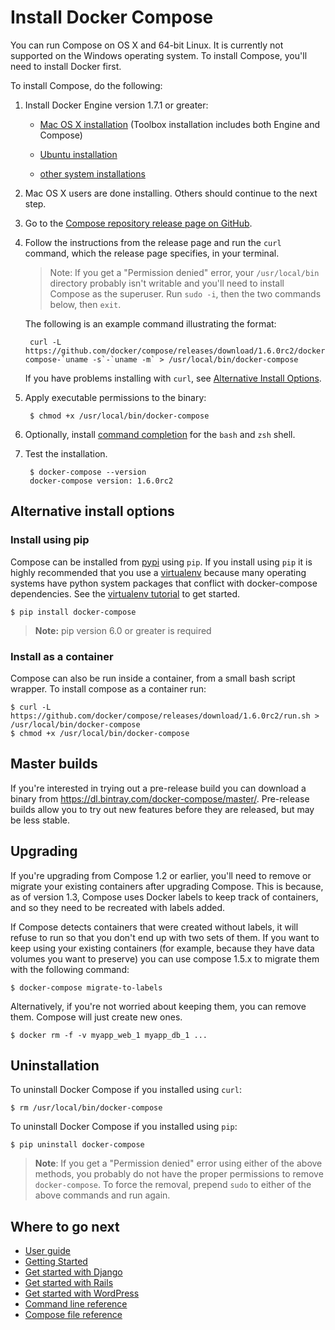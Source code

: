 <!--[metadata]>
+++
title = "Install Compose"
description = "How to install Docker Compose"
keywords = ["compose, orchestration, install, installation, docker, documentation"]
[menu.main]
parent="workw_compose"
weight=-90
+++
<![end-metadata]-->


# Install Docker Compose

You can run Compose on OS X and 64-bit Linux.  It is currently not supported on
the Windows operating system. To install Compose, you'll need to install Docker
first.

To install Compose, do the following:

1. Install Docker Engine version 1.7.1 or greater:

     * <a href="https://docs.docker.com/engine/installation/mac/" target="_blank">Mac OS X installation</a> (Toolbox installation includes both Engine and Compose)

     * <a href="https://docs.docker.com/engine/installation/ubuntulinux/" target="_blank">Ubuntu installation</a>

     * <a href="https://docs.docker.com/engine/installation/" target="_blank">other system installations</a>

2. Mac OS X users are done installing. Others should continue to the next step.

3. Go to the <a href="https://github.com/docker/compose/releases" target="_blank">Compose repository release page on GitHub</a>.

4. Follow the instructions from the release page and run the `curl` command,
which the release page specifies, in your terminal.

     > Note: If you get a "Permission denied" error, your `/usr/local/bin` directory
     probably isn't writable and you'll need to install Compose as the superuser. Run
     `sudo -i`, then the two commands below, then `exit`.

     The following is an example command illustrating the format:

        curl -L https://github.com/docker/compose/releases/download/1.6.0rc2/docker-compose-`uname -s`-`uname -m` > /usr/local/bin/docker-compose

     If you have problems installing with `curl`, see
     [Alternative Install Options](#alternative-install-options).

5. Apply executable permissions to the binary:

        $ chmod +x /usr/local/bin/docker-compose

6.  Optionally, install [command completion](completion.md) for the
`bash` and `zsh` shell.

7. Test the installation.

        $ docker-compose --version
        docker-compose version: 1.6.0rc2


## Alternative install options

### Install using pip

Compose can be installed from [pypi](https://pypi.python.org/pypi/docker-compose)
using `pip`.  If you install using `pip` it is highly recommended that you use a
[virtualenv](https://virtualenv.pypa.io/en/latest/) because many operating systems
have python system packages that conflict with docker-compose dependencies. See
the [virtualenv tutorial](http://docs.python-guide.org/en/latest/dev/virtualenvs/)
to get started.

    $ pip install docker-compose

> **Note:** pip version 6.0 or greater is required

### Install as a container

Compose can also be run inside a container, from a small bash script wrapper.
To install compose as a container run:

    $ curl -L https://github.com/docker/compose/releases/download/1.6.0rc2/run.sh > /usr/local/bin/docker-compose
    $ chmod +x /usr/local/bin/docker-compose

## Master builds

If you're interested in trying out a pre-release build you can download a
binary from https://dl.bintray.com/docker-compose/master/. Pre-release
builds allow you to try out new features before they are released, but may
be less stable.


## Upgrading

If you're upgrading from Compose 1.2 or earlier, you'll need to remove or migrate
your existing containers after upgrading Compose. This is because, as of version
1.3, Compose uses Docker labels to keep track of containers, and so they need to
be recreated with labels added.

If Compose detects containers that were created without labels, it will refuse
to run so that you don't end up with two sets of them. If you want to keep using
your existing containers (for example, because they have data volumes you want
to preserve) you can use compose 1.5.x to migrate them with the following command:

    $ docker-compose migrate-to-labels

Alternatively, if you're not worried about keeping them, you can remove them.
Compose will just create new ones.

    $ docker rm -f -v myapp_web_1 myapp_db_1 ...


## Uninstallation

To uninstall Docker Compose if you installed using `curl`:

    $ rm /usr/local/bin/docker-compose


To uninstall Docker Compose if you installed using `pip`:

    $ pip uninstall docker-compose

>**Note**: If you get a "Permission denied" error using either of the above
>methods, you probably do not have the proper permissions to remove
>`docker-compose`.  To force the removal, prepend `sudo` to either of the above
>commands and run again.


## Where to go next

- [User guide](index.md)
- [Getting Started](gettingstarted.md)
- [Get started with Django](django.md)
- [Get started with Rails](rails.md)
- [Get started with WordPress](wordpress.md)
- [Command line reference](./reference/index.md)
- [Compose file reference](compose-file.md)

